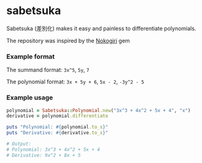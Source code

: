 # sabetsuka

Sabetsuka (差別化) makes it easy and painless to differentiate polynomials. 

The repository was inspired by the [Nokogiri](https://github.com/sparklemotion/nokogiri) gem 

### Example format
The summand format: `3x^5`, `5y`, `7`

The polynomial format: `3x + 5y + 6`, `5x - 2`, `-3y^2 - 5`

### Example usage

```ruby
polynomial = Sabetsuka::Polynomial.new("3x^3 + 4x^2 + 5x + 4", "x")
derivative = polynomial.differentiate

puts "Polynomial: #{polynomial.to_s}"
puts "Derivative: #{derivative.to_s}"

# Output:
# Polynomial: 3x^3 + 4x^2 + 5x + 4
# Derivative: 9x^2 + 8x + 5
```
